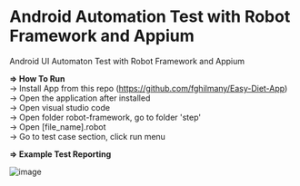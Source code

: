 # Android Automation Test with Robot Framework and Appium
Android UI Automaton Test with Robot Framework and Appium

**=> How To Run**
<br> -> Install App from this repo (https://github.com/fghilmany/Easy-Diet-App)
<br> -> Open the application after installed
<br> -> Open visual studio code 
<br> -> Open folder robot-framework, go to folder 'step'
<br> -> Open [file_name].robot
<br> -> Go to test case section, click run menu

**=> Example Test Reporting**

![image](https://github.com/tegarmuhammad3775/android-automation/assets/23182414/6a65718f-0d18-489e-8ac3-592b8a9754be)



